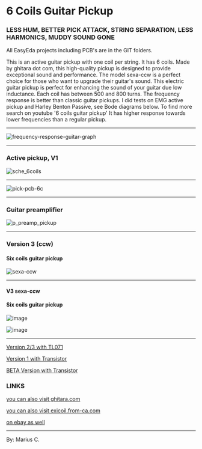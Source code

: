 # 6 Coils Guitar Pickup

### LESS HUM, BETTER PICK ATTACK, STRING SEPARATION, LESS HARMONICS, MUDDY SOUND GONE 


All EasyEda projects including PCB's are in the GIT folders.

This is an active guitar pickup with one coil per string. It has 6 coils.
Made by ghitara dot com, this high-quality pickup is designed to provide exceptional sound and performance. 
The model sexa-ccw is a perfect choice for those who want to upgrade their guitar's sound. This electric guitar pickup is perfect 
for enhancing the sound of your guitar due low inductance. Each coil has between 500 and 800 turns. The frequency response is better than 
classic guitar pickups. I did tests on EMG active pickup and Harley Benton Passive, see Bode diagrams below. 
To find more search on youtube '6 coils guitar pickup'
It has higher response towards lower frequencies than a regular pickup.



---

![frequency-response-guitar-graph](https://github.com/circinusX1/sexa-ccw/assets/69641625/6f998b94-56da-473a-8156-6cec2b3ec632)


---


### Active pickup, V1

![sche_6coils](https://github.com/circinusX1/sexa-ccw/assets/69641625/2b5d4f61-82ba-425c-bbf4-3223ea398ee7)

---

![pick-pcb-6c](https://github.com/circinusX1/sexa-ccw/assets/69641625/6b53ffa5-7a11-4bb3-852e-07e3fcdf1ea7)

---

### Guitar preamplifier

![p_preamp_pickup](https://github.com/circinusX1/sexa-ccw/assets/69641625/39306ad6-bfc7-4342-b26f-afd0f1829d24)


---

### Version 3 (ccw)

#### Six coils guitar pickup

![sexa-ccw](https://github.com/user-attachments/assets/a41f01c0-444c-4df5-81fc-3c93e350d9fb)


---

#### V3 sexa-ccw
#### Six coils guitar pickup

![image](https://github.com/user-attachments/assets/c40525b2-a8d5-46ec-9056-4cb1f14fca5d)

![image](https://github.com/user-attachments/assets/9b46a934-4dea-45ee-b6f2-2f7878c27902)



---


[Version 2/3 with TL071 ](https://www.youtube.com/watch?v=29cAE45jkJk)

[Version 1 with Transistor](https://www.youtube.com/watch?v=PKX4ls18GiM)

[BETA Version with Transistor](https://www.youtube.com/watch?v=EW_jxvgFBk8)


### LINKS 
[you can also visit ghitara.com](https://ghitara.com)

[you can also visit exicoil.from-ca.com](https://exicoil.from-ca.com/)

[on ebay as well](https://www.ebay.ca/itm/226233340158?itmmeta=01J4B4V59SXRWYSBCMXESRFBAE&hash=item34ac8ed0fe:g:Lw0AAOSwU1RmEXRl&itmprp=enc%3AAQAJAAAA8BaX0iMXkKlX5AH6C5%2BTvFTOtZBDhO8wComS%2BGQLQGYajamcaGLGLXhbWDaGm9Ja9d5cOlWLdTrrUPDF29R9F6PzAC8IhfB7VDGXYmBtFjzA3eFaWl9uGdU8Z9UBDqMEQ7gcYOD%2FDntynpznBjgCbyFCP9yfKcpaDcnx8laFK0HQy0bnaX72Xhucahx4b%2BKEtf4NnY3UZVzsKsSisQlt%2BftnfQW8LQxj93GE0oNVAspACqTw0vB25xPyQf2YeY2Tk6xY3aLq3vHWOlURrGdnC4idO%2FkkV3BGGMY7fWI3rUbeZh7bb5sQQvbgUExLeFa9sg%3D%3D%7Ctkp%3ABk9SR4DV7OSiZA)


---

By: Marius C.


